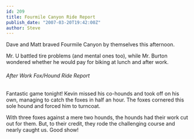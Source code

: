 ```yaml
---
id: 209
title: Fourmile Canyon Ride Report
publish_date: "2007-03-20T19:42:00Z"
author: Steve
---
```

Dave and Matt braved Fourmile Canyon by themselves this afternoon.

Mr. U battled tire problems (and mental ones too), while Mr. Burton wondered whether he would pay for biking at lunch and after work.

###### After Work Fox/Hound Ride Report

Fantastic game tonight! Kevin missed his co-hounds and took off on his own, managing to catch the foxes in half an hour. The foxes cornered this sole hound and forced him to turncoat.

With three foxes against a mere two hounds, the hounds had their work cut out for them. But, to their credit, they rode the challenging course and nearly caught us. Good show!
